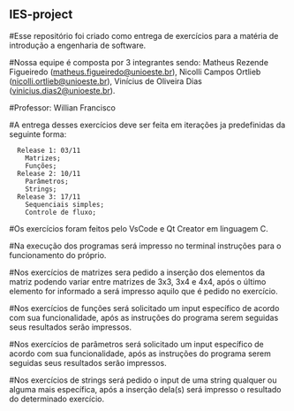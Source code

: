 ## IES-project

#Esse repositório foi criado como entrega de exercícios para a matéria de introdução a engenharia de software.

#Nossa equipe é composta por 3 integrantes sendo: Matheus Rezende Figueiredo (matheus.figueiredo@unioeste.br), Nicolli Campos Ortlieb (nicolli.ortlieb@unioeste.br), Vinícius de Oliveira Dias (vinicius.dias2@unioeste.br).

#Professor: Willian Francisco

#A entrega desses exercícios deve ser feita em iterações ja predefinidas da seguinte forma:
      
      Release 1: 03/11
        Matrizes;
        Funções;
      Release 2: 10/11
        Parâmetros;
        Strings;
      Release 3: 17/11
        Sequenciais simples;
        Controle de fluxo;

#Os exercícios foram feitos pelo VsCode e Qt Creator em linguagem C.

#Na execução dos programas será impresso no terminal instruções para o funcionamento do próprio.

#Nos exercícios de matrizes sera pedido a inserção dos elementos da matriz podendo variar entre matrizes de 3x3, 3x4 e 4x4, após o último elemento for informado a será impresso aquilo que é pedido no exercício.

#Nos exercícios de funções será solicitado um input específico de acordo com sua funcionalidade, após as instruções do programa serem seguidas seus resultados serão impressos.

#Nos exercícios de parâmetros será solicitado um input específico de acordo com sua funcionalidade, após as instruções do programa serem seguidas seus resultados serão impressos.

#Nos exercícios de strings será pedido o input de uma string qualquer ou alguma mais específica, após a inserção dela(s) será impresso o resultado do determinado exercício.
